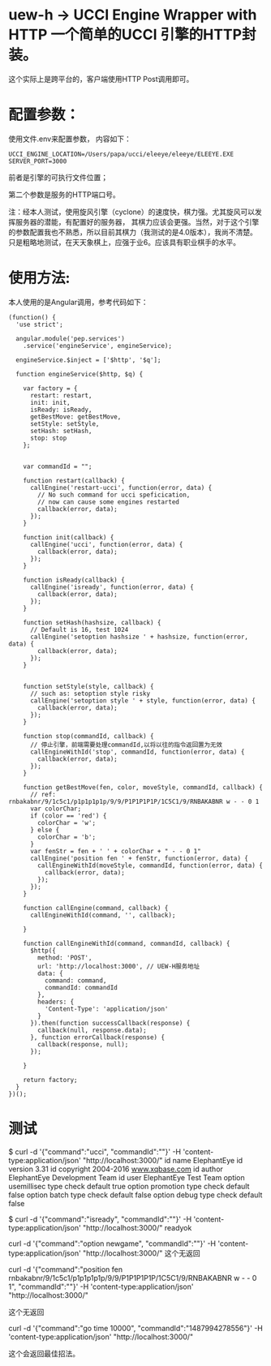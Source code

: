 uew-h -> UCCI Engine Wrapper with HTTP 
一个简单的UCCI 引擎的HTTP封装。
=====


这个实际上是跨平台的，客户端使用HTTP Post调用即可。

# 配置参数：
使用文件.env来配置参数， 内容如下：
```
UCCI_ENGINE_LOCATION=/Users/papa/ucci/eleeye/eleeye/ELEEYE.EXE
SERVER_PORT=3000
```
前者是引擎的可执行文件位置；

第二个参数是服务的HTTP端口号。

注：经本人测试，使用旋风引擎（cyclone）的速度快，棋力强。尤其旋风可以发挥服务器的潜能，有配置好的服务器，
其棋力应该会更强。当然，对于这个引擎的参数配置我也不熟悉，所以目前其棋力（我测试的是4.0版本），我尚不清楚。
只是粗略地测试，在天天象棋上，应强于业6。应该具有职业棋手的水平。

# 使用方法:
本人使用的是Angular调用，参考代码如下：
```
(function() {
  'use strict';

  angular.module('pep.services')
    .service('engineService', engineService);

  engineService.$inject = ['$http', '$q'];

  function engineService($http, $q) {

    var factory = {
      restart: restart,
      init: init,
      isReady: isReady,
      getBestMove: getBestMove,
      setStyle: setStyle,
      setHash: setHash,
      stop: stop
    };


    var commandId = "";

    function restart(callback) {
      callEngine('restart-ucci', function(error, data) {
        // No such command for ucci speficication,
        // now can cause some engines restarted 
        callback(error, data);
      });
    }

    function init(callback) {
      callEngine('ucci', function(error, data) {
        callback(error, data);
      });
    }

    function isReady(callback) {
      callEngine('isready', function(error, data) {
        callback(error, data);
      });
    }

    function setHash(hashsize, callback) {
      // Default is 16, test 1024
      callEngine('setoption hashsize ' + hashsize, function(error, data) {
        callback(error, data);
      });
    }


    function setStyle(style, callback) {
      // such as: setoption style risky
      callEngine('setoption style ' + style, function(error, data) {
        callback(error, data);
      });
    }

    function stop(commandId, callback) {
      // 停止引擎，前端需要处理commandId,以将以往的指令返回置为无效
      callEngineWithId('stop', commandId, function(error, data) {
        callback(error, data);
      });
    }

    function getBestMove(fen, color, moveStyle, commandId, callback) {
      // ref: rnbakabnr/9/1c5c1/p1p1p1p1p/9/9/P1P1P1P1P/1C5C1/9/RNBAKABNR w - - 0 1
      var colorChar;
      if (color == 'red') {
        colorChar = 'w';
      } else {
        colorChar = 'b';
      }
      var fenStr = fen + ' ' + colorChar + " - - 0 1"
      callEngine('position fen ' + fenStr, function(error, data) {
        callEngineWithId(moveStyle, commandId, function(error, data) {
          callback(error, data);
        });
      });
    }

    function callEngine(command, callback) {
      callEngineWithId(command, '', callback);

    }

    function callEngineWithId(command, commandId, callback) {
      $http({
        method: 'POST',
        url: 'http://localhost:3000', // UEW-H服务地址
        data: {
          command: command,
          commandId: commandId
        },
        headers: {
          'Content-Type': 'application/json'
        }
      }).then(function successCallback(response) {
        callback(null, response.data);
      }, function errorCallback(response) {
        callback(response, null);
      });

    }

    return factory;
  }
})();

```

# 测试

$ curl -d '{"command":"ucci", "commandId":""}' -H 'content-type:application/json' "http://localhost:3000/"
id name ElephantEye
id version 3.31
id copyright 2004-2016 www.xqbase.com
id author ElephantEye Development Team
id user ElephantEye Test Team
option usemillisec type check default true
option promotion type check default false
option batch type check default false
option debug type check default false

$ curl -d '{"command":"isready", "commandId":""}' -H 'content-type:application/json' "http://localhost:3000/"
readyok

curl -d '{"command":"option newgame", "commandId":""}' -H 'content-type:application/json' "http://localhost:3000/"
这个无返回

curl -d '{"command":"position fen rnbakabnr/9/1c5c1/p1p1p1p1p/9/9/P1P1P1P1P/1C5C1/9/RNBAKABNR w - - 0 1", "commandId":""}' -H 'content-type:application/json' "http://localhost:3000/"

这个无返回

curl -d '{"command":"go time 10000", "commandId":"1487994278556"}' -H 'content-type:application/json' "http://localhost:3000/"

这个会返回最佳招法。





